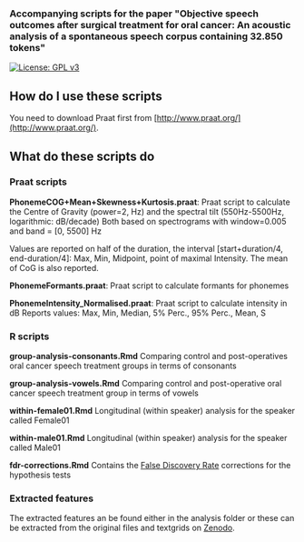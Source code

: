 
### Accompanying scripts for the paper "Objective speech outcomes after surgical treatment for oral cancer: An acoustic analysis of a spontaneous speech corpus containing 32.850 tokens"

[![License: GPL v3](https://img.shields.io/badge/License-GPLv3-blue.svg)](https://www.gnu.org/licenses/gpl-3.0) 
## How do I use these scripts

You need to download Praat first from [http://www.praat.org/](http://www.praat.org/).

## What do these scripts do

### Praat scripts 
**PhonemeCOG+Mean+Skewness+Kurtosis.praat**: Praat script to calculate the Centre of Gravity (power=2, Hz) and the spectral tilt (550Hz-5500Hz, logarithmic: dB/decade)
 Both based on spectrograms with window=0.005 and band = [0, 5500] Hz

 Values are reported on half of the duration, the interval [start+duration/4, end-duration/4]: 
 Max, Min, Midpoint, point of maximal Intensity.
 The mean of CoG is also reported.

**PhonemeFormants.praat**: Praat script to calculate formants for phonemes

**PhonemeIntensity_Normalised.praat**: Praat script to calculate intensity in dB
Reports values: Max, Min, Median, 5% Perc., 95% Perc., Mean, S

### R scripts

**group-analysis-consonants.Rmd** Comparing control and post-operatives oral cancer speech treatment groups in terms of consonants

**group-analysis-vowels.Rmd** Comparing control and post-operative oral cancer speech treatment group in terms of vowels

**within-female01.Rmd** Longitudinal (within speaker) analysis for the speaker called Female01

**within-male01.Rmd** Longitudinal (within speaker) analysis for the speaker called Male01

**fdr-corrections.Rmd** Contains the [False Discovery Rate](https://en.wikipedia.org/wiki/False_discovery_rate) corrections for the hypothesis tests 

### Extracted features

The extracted features an be found either in the analysis folder or these can be extracted from the original files and textgrids on [Zenodo](https://zenodo.org/record/6401713#.YkW74DyxVFM). 
